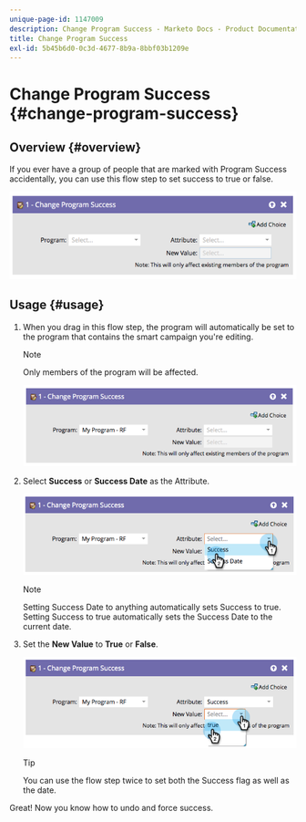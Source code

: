 ```yaml
---
unique-page-id: 1147009
description: Change Program Success - Marketo Docs - Product Documentation
title: Change Program Success
exl-id: 5b45b6d0-0c3d-4677-8b9a-8bbf03b1209e
---
```

# Change Program Success {#change-program-success}

## Overview {#overview}

If you ever have a group of people that are marked with Program Success accidentally, you can use this flow step to set success to true or false.

![](assets/image2014-9-22-14-3a45-3a8.png)

## Usage {#usage}

1. When you drag in this flow step, the program will automatically be set to the program that contains the smart campaign you're editing.

   >[!NOTE]
   >
   >Only members of the program will be affected.

   ![](assets/image2014-9-22-14-3a45-3a35.png)

1. Select **Success** or **Success Date** as the Attribute.

   ![](assets/image2014-9-22-14-3a45-3a39.png)

   >[!NOTE]
   >
   >Setting Success Date to anything automatically sets Success to true. Setting Success to true automatically sets the Success Date to the current date.

1. Set the **New Value** to **True** or **False**.

   ![](assets/image2014-9-22-14-3a45-3a55.png)

   >[!TIP]
   >
   >You can use the flow step twice to set both the Success flag as well as the date.

Great! Now you know how to undo and force success.
